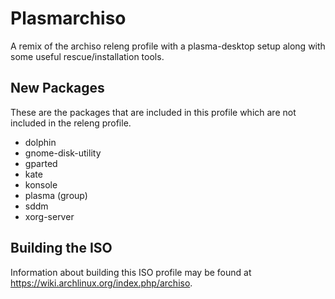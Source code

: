 # Plasmarchiso
A remix of the archiso releng profile with a plasma-desktop setup along with some useful rescue/installation tools.

## New Packages
These are the packages that are included in this profile which are not included in the releng profile.

* dolphin
* gnome-disk-utility
* gparted
* kate
* konsole
* plasma (group)
* sddm
* xorg-server

## Building the ISO
Information about building this ISO profile may be found at https://wiki.archlinux.org/index.php/archiso.
